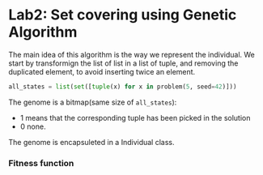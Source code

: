 # Lab2: Set covering using Genetic Algorithm

The main idea of this algorithm is the way we represent the individual. We start by transformign the list of list in a list of tuple, and removing the duplicated element, to avoid inserting twice an element.

```python
all_states = list(set([tuple(x) for x in problem(5, seed=42)]))
```

The genome is a bitmap(same size of `all_states`):

- 1 means that the corresponding tuple has been picked in the solution
- 0 none.

The genome is encapsuleted in a Individual class.

### Fitness function
